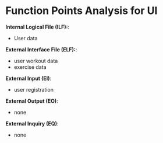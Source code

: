 # Function Points Analysis for UI

**Internal Logical File (ILF):**:
- User data

**External Interface File (ELF):**:
- user workout data
- exercise data

**External Input (EI)**:
- user registration 

**External Output (EO)**:
- none 

**External Inquiry (EQ)**:
- none

